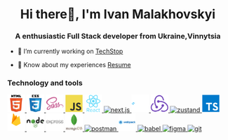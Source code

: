<h1 align="center">Hi there👋, <b>I'm Ivan Malakhovskyi</b></h1>
<h3 align="center">A enthusiastic <b>Full Stack developer</b> from Ukraine,Vinnytsia</h3>

- 🔭 I’m currently working on [TechStop](https://github.com/OlegTernovuy/TechStop)

- 📄 Know about my experiences
[Resume](https://www.canva.com/design/DAF8l4paNow/8ksuK-t_zhMo0k0kj7DpPw/view?utm_content=DAF8l4paNow&utm_campaign=designshare&utm_medium=link&utm_source=editor)

<p align="left">
</p>

<h3 align="left">Technology and tools</h3>
<p align="left">
    <a href="https://www.w3.org/html/" target="_blank" rel="noreferrer">
        <img src="https://raw.githubusercontent.com/devicons/devicon/master/icons/html5/html5-original-wordmark.svg"
            alt="html5" width="40" height="40" /> </a>
    <a href="https://www.w3schools.com/css/" target="_blank" rel="noreferrer"> <img
            src="https://raw.githubusercontent.com/devicons/devicon/master/icons/css3/css3-original-wordmark.svg"
            alt="css3" width="40" height="40" />
        <a href="https://sass-lang.com" target="_blank" rel="noreferrer"> <img
                src="https://raw.githubusercontent.com/devicons/devicon/master/icons/sass/sass-original.svg" alt="sass"
                width="40" height="40" /> </a> <a href="https://developer.mozilla.org/en-US/docs/Web/JavaScript"
            target="_blank" rel="noreferrer"> <img
                src="https://raw.githubusercontent.com/devicons/devicon/master/icons/javascript/javascript-original.svg"
                alt="javascript" width="40" height="40" /> </a> <a href="https://reactjs.org/" target="_blank"
            rel="noreferrer">
            <img src="https://raw.githubusercontent.com/devicons/devicon/master/icons/react/react-original-wordmark.svg"
                alt="react" width="40" height="40" /> </a> <a href="https://nextjs.org/">
            <img src="https://cdn.worldvectorlogo.com/logos/next-1.svg" alt="next.js" width="40" height="40" />
        </a>
                <a href="https://tailwindcss.com/" target="_blank" rel="noreferrer">
            <img src="https://raw.githubusercontent.com/devicons/devicon/master/icons/tailwindcss/tailwindcss-original-wordmark.svg"
                alt="redux" width="40" height="40" />
        </a>
          <a href="https://redux.js.org" target="_blank" rel="noreferrer">
            <img src="https://raw.githubusercontent.com/devicons/devicon/master/icons/redux/redux-original.svg"
                alt="redux" width="40" height="40" />
        </a>
        <a href="https://zustand-demo.pmnd.rs/" target="_blank" rel="noreferrer"> <img
                src="https://tsh.io/wp-content/uploads/2023/02/zustand-logo.png" alt="zustand" width="40" height="40" /> 
        </a>
            <a href="https://www.typescriptlang.org/" target="_blank" rel="noreferrer"> <img
                    src="https://raw.githubusercontent.com/devicons/devicon/master/icons/typescript/typescript-original.svg"
                    alt="typescript" width="40" height="40" /> </a>
          <a href="https://firebase.google.com/" target="_blank"
                    rel="noreferrer"> <img
                        src="https://raw.githubusercontent.com/devicons/devicon/master/icons/firebase/firebase-original-wordmark.svg"
                        alt="firebase" width="40" height="40" /> </a>
      <a href="https://nodejs.org/en" target="_blank"
                    rel="noreferrer">
                               <img
                        src="https://raw.githubusercontent.com/devicons/devicon/master/icons/nodejs/nodejs-original-wordmark.svg"
                        alt="node.js" width="40" height="40" alt="node.js" /> </a>
          <a href="https://expressjs.com/"
                    target="_blank" rel="noreferrer">  <img
                        src="https://raw.githubusercontent.com/devicons/devicon/master/icons/express/express-original-wordmark.svg"
                        width="40" height="40" alt="express" /> </a>
          <a href="https://www.mongodb.com/" target="_blank"
                    rel="noreferrer"> <img
                        src="https://raw.githubusercontent.com/devicons/devicon/master/icons/mongodb/mongodb-original-wordmark.svg"
                        width="40" height="40" alt="mongodb" /> </a> 
          <a href="https://www.postman.com/" target="_blank"
                    rel="noreferrer"> <img src="https://www.vectorlogo.zone/logos/getpostman/getpostman-icon.svg"
                        width="40" height="40" alt="postman" /> </a>
                <span>
                    <a href="https://webpack.js.org" target="_blank" rel="noreferrer"> <img
                            src="https://raw.githubusercontent.com/devicons/devicon/d00d0969292a6569d45b06d3f350f463a0107b0d/icons/webpack/webpack-original-wordmark.svg"
                            alt="webpack" width="40" height="40" /> </a> 
                      <a href="https://babeljs.io/" target="_blank"
                        rel="noreferrer">
                        <img src="https://www.vectorlogo.zone/logos/babeljs/babeljs-icon.svg" alt="babel" width="40"
                            height="40" /> </a>
                    <a href="https://www.figma.com/" target="_blank" rel="noreferrer"> <img
                            src="https://www.vectorlogo.zone/logos/figma/figma-icon.svg" alt="figma" width="40"
                            height="40" /> </a>
                      <a href="https://git-scm.com/" target="_blank" rel="noreferrer"> <img
                            src="https://www.vectorlogo.zone/logos/git-scm/git-scm-icon.svg" alt="git" width="40"
                            height="40" /> </a>
                </span>

</p>
